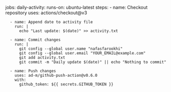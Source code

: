jobs:
  daily-activity:
    runs-on: ubuntu-latest
    steps:
      - name: Checkout repository
        uses: actions/checkout@v3

      - name: Append date to activity file
        run: |
          echo "Last update: $(date)" >> activity.txt

      - name: Commit changes
        run: |
          git config --global user.name "nafasfarookhi"
          git config --global user.email "YOUR_EMAIL@example.com"
          git add activity.txt
          git commit -m "Daily update $(date)" || echo "Nothing to commit"

      - name: Push changes
        uses: ad-m/github-push-action@v0.6.0
        with:
          github_token: ${{ secrets.GITHUB_TOKEN }}
